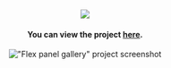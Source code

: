 <div align="center">
<br />
  
![](https://capsule-render.vercel.app/api?type=transparent&fontColor=539bf5&height=30&section=header&text=Flex%20Panel%20Gallery&&fontAlignY=50&fontSize=31&animation=fadeIn)
  
#### You can view the project [here](https://isbendiyarovanezrin.github.io/FlexPanelGallery "Click me!✨").

!["Flex panel gallery" project screenshot](https://i.postimg.cc/ZKWBgrwD/fp.png)

<div>
